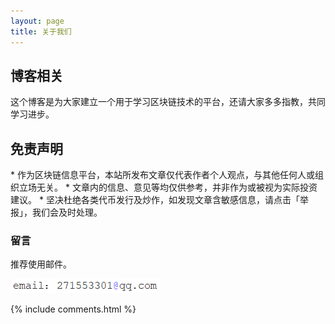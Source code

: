 ```yaml
---
layout: page
title: 关于我们 
---
```


<h2> 博客相关 </h2>  

这个博客是为大家建立一个用于学习区块链技术的平台，还请大家多多指教，共同学习进步。

<h2> 免责声明 </h2>  
* 作为区块链信息平台，本站所发布文章仅代表作者个人观点，与其他任何人或组织立场无关。
* 文章内的信息、意见等均仅供参考，并非作为或被视为实际投资建议。
* 坚决杜绝各类代币发行及炒作，如发现文章含敏感信息，请点击「举报」，我们会及时处理。
<h3> 留言 </h3>  
推荐使用邮件。

![](/images/payimg/email.jpg)


{% include comments.html %}

